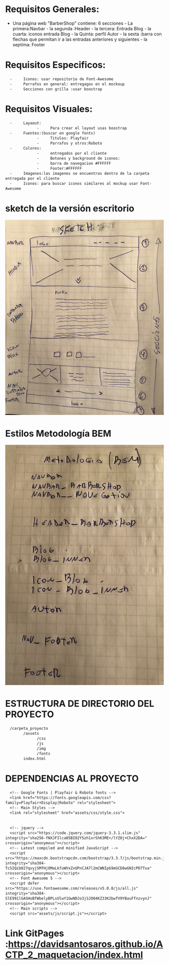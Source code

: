#  Requisitos Generales:
- Una  página web "BarberShop" contiene: 6 secciones
            -     La primera:Navbar
            -     la segunda :Header
            -     la tercera: Entrada Blog
            -     la cuarta: iconos entrada Blog
            -     la Quinta: perfil Autor
            -     la sexta :barra con flechas que permitan ir a las entradas anteriores y siguientes
            -     la septima: Footer
        
#  Requisitos Especificos:
      -     Iconos: usar repositorio de Font-Awesome
      -     Parrafos en general: entregagos en el mockoup
      -     Secciones con grilla :usar boostrap


# Requisitos Visuales:
      -     Layaout: 
                  -     Para crear el layout usas boostrap
      -     Fuentes:(buscar en google fonts)
                  -     Titulos: Playfair 
                  -     Parrafos y otros:Roboto
      -     Colores:   
                  -     entregados por el cliente
                  -     Botones y background de iconos:
                  -     barra de navegacion #FFFFFF
                  -     Footer:#FFFFFF
      -     Imagenes:las imagenes se encuentras dentro de la carpeta entregada por el cliente
      -     Iconos: para buscar iconos similares al mockup usar Font-Awesome



#  sketch de la versión escritorio 

 ![aquí](version_desktop.jpg)


#  Estilos Metodología BEM

![aquí](Hoja_estilos.jpg)


#  ESTRUCTURA DE DIRECTORIO DEL PROYECTO

      /carpeta_proyecto 
            /assets
                  /css
                  /js
                  /img 
                  /fonts
            index.html

#  DEPENDENCIAS AL PROYECTO

      <!-- Google Fonts | Playfair & Roboto fonts -->
      <link href="https://fonts.googleapis.com/css?family=Playfair+Display|Roboto" rel="stylesheet">
      <!-- Main Styles -->
      <link rel="stylesheet" href="assets/css/style.css">


      <!-- jquery -->
      <script src="https://code.jquery.com/jquery-3.3.1.slim.js" integrity="sha256-fNXJFIlca05BIO2Y5zh1xrShK3ME+/lYZ0j+ChxX2DA=" crossorigin="anonymous"></script>
      <!-- Latest compiled and minified JavaScript -->
      <script src="https://maxcdn.bootstrapcdn.com/bootstrap/3.3.7/js/bootstrap.min.js" integrity="sha384-Tc5IQib027qvyjSMfHjOMaLkfuWVxZxUPnCJA7l2mCWNIpG9mGCD8wGNIcPD7Txa" crossorigin="anonymous"></script>
      <!-- Font Awesome 5 -->
      <script defer src="https://use.fontawesome.com/releases/v5.0.8/js/all.js" integrity="sha384-SlE991lGASHoBfWbelyBPLsUlwY1GwNDJo3jSJO04KZ33K2bwfV9YBauFfnzvynJ" crossorigin="anonymous"></script>
      <!-- Main scripts -->
      <script src="assets/js/script.js"></script>
            


#  Link GitPages :https://davidsantosaros.github.io/ACTP_2_maquetacion/index.html
